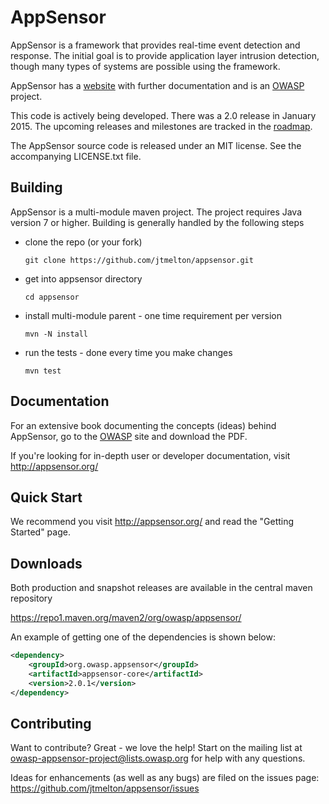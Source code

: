 AppSensor
=========

AppSensor is a framework that provides real-time event detection and response. The initial goal is to provide application layer intrusion detection, though many types of systems are possible using the framework. 

AppSensor has a [website](http://appsensor.org) with further documentation and is an [OWASP](https://www.owasp.org/index.php/AppSensor) project.

This code is actively being developed. There was a 2.0 release in January 2015. The upcoming releases and milestones are tracked in the [roadmap](https://www.owasp.org/index.php/OWASP_AppSensor_Project#tab=Road_Map_and_Getting_Involved).

The AppSensor source code is released under an MIT license. See the accompanying LICENSE.txt file.

Building
--------

AppSensor is a multi-module maven project. The project requires Java version 7 or higher. Building is generally handled by the following steps 

- clone the repo (or your fork)

    ```
    git clone https://github.com/jtmelton/appsensor.git
    ```

- get into appsensor directory

    ```
    cd appsensor
    ```

- install multi-module parent - one time requirement per version

    ```
    mvn -N install 
    ```

-  run the tests - done every time you make changes

    ```
    mvn test
    ```

Documentation
-------------

For an extensive book documenting the concepts (ideas) behind AppSensor, go to the [OWASP](https://www.owasp.org/index.php/OWASP_AppSensor_Project) site and download the PDF. 

If you're looking for in-depth user or developer documentation, visit http://appsensor.org/ 

Quick Start
-----------

We recommend you visit http://appsensor.org/ and read the "Getting Started" page.

Downloads
---------

Both production and snapshot releases are available in the central maven repository

https://repo1.maven.org/maven2/org/owasp/appsensor/

An example of getting one of the dependencies is shown below: 

```xml
<dependency>
	<groupId>org.owasp.appsensor</groupId>
	<artifactId>appsensor-core</artifactId>
	<version>2.0.1</version>
</dependency>
```

Contributing
------------

Want to contribute? Great - we love the help! Start on the mailing list at owasp-appsensor-project@lists.owasp.org for help with any questions.

Ideas for enhancements (as well as any bugs) are filed on the issues page: https://github.com/jtmelton/appsensor/issues
